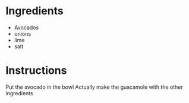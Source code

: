 # Ingredients



- Avocados
- onions
- lime
- salt

# Instructions
 Put the avocado in the bowl
 Actually make the guacamole with the other ingredients
